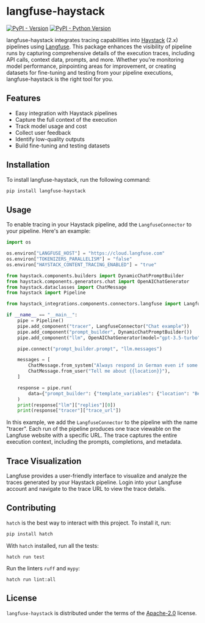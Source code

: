 # langfuse-haystack

[![PyPI - Version](https://img.shields.io/pypi/v/langfuse-haystack.svg)](https://pypi.org/project/langfuse-haystack)
[![PyPI - Python Version](https://img.shields.io/pypi/pyversions/langfuse-haystack.svg)](https://pypi.org/project/langfuse-haystack)

langfuse-haystack integrates tracing capabilities into [Haystack](https://github.com/deepset-ai/haystack) (2.x) pipelines using [Langfuse](https://langfuse.com/). This package enhances the visibility of pipeline runs by capturing comprehensive details of the execution traces, including API calls, context data, prompts, and more. Whether you're monitoring model performance, pinpointing areas for improvement, or creating datasets for fine-tuning and testing from your pipeline executions, langfuse-haystack is the right tool for you.
## Features

- Easy integration with Haystack pipelines
- Capture the full context of the execution
- Track model usage and cost
- Collect user feedback
- Identify low-quality outputs
- Build fine-tuning and testing datasets

## Installation

To install langfuse-haystack, run the following command:

```sh
pip install langfuse-haystack
```

## Usage

To enable tracing in your Haystack pipeline, add the `LangfuseConnector` to your pipeline. Here's an example:

```python
import os

os.environ["LANGFUSE_HOST"] = "https://cloud.langfuse.com"
os.environ["TOKENIZERS_PARALLELISM"] = "false"
os.environ["HAYSTACK_CONTENT_TRACING_ENABLED"] = "true"

from haystack.components.builders import DynamicChatPromptBuilder
from haystack.components.generators.chat import OpenAIChatGenerator
from haystack.dataclasses import ChatMessage
from haystack import Pipeline

from haystack_integrations.components.connectors.langfuse import LangfuseConnector

if __name__ == "__main__":
    pipe = Pipeline()
    pipe.add_component("tracer", LangfuseConnector("Chat example"))
    pipe.add_component("prompt_builder", DynamicChatPromptBuilder())
    pipe.add_component("llm", OpenAIChatGenerator(model="gpt-3.5-turbo"))

    pipe.connect("prompt_builder.prompt", "llm.messages")

    messages = [
        ChatMessage.from_system("Always respond in German even if some input data is in other languages."),
        ChatMessage.from_user("Tell me about {{location}}"),
    ]

    response = pipe.run(
        data={"prompt_builder": {"template_variables": {"location": "Berlin"}, "prompt_source": messages}}
    )
    print(response["llm"]["replies"][0])
    print(response["tracer"]["trace_url"])
```

In this example, we add the `LangfuseConnector` to the pipeline with the name "tracer". Each run of the pipeline produces one trace viewable on the Langfuse website with a specific URL. The trace captures the entire execution context, including the prompts, completions, and metadata.

## Trace Visualization

Langfuse provides a user-friendly interface to visualize and analyze the traces generated by your Haystack pipeline. Login into your Langfuse account and navigate to the trace URL to view the trace details.

## Contributing

`hatch` is the best way to interact with this project. To install it, run:
```sh
pip install hatch
```

With `hatch` installed, run all the tests:
```
hatch run test
```

Run the linters `ruff` and `mypy`:
```
hatch run lint:all
```

## License

`langfuse-haystack` is distributed under the terms of the [Apache-2.0](https://spdx.org/licenses/Apache-2.0.html) license.
